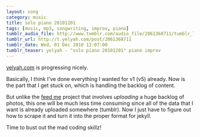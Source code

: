 ```yaml
---
layout: song
category: music
title: solo piano 20101201
tags: [music, mp3, songwriting, improv, piano]
tumblr_audio_file: http://www.tumblr.com/audio_file/2061368711/tumblr_lcrh0yJDzX1qzo4ep
tumblr_url: http://t.yelyah.com/post/2061368711
tumblr_date: Wed, 01 Dec 2010 12:07:00
tumblr_teaser: yelyah - "solo piano 20101201" piano improv
---
```

[yelyah.com](http://yelyah.com/) is progressing nicely.

Basically, I think I've done everything I wanted for v1 (v5) already. Now is the part that I get stuck on, which is handling the backlog of content.

But unlike the [feed me](http://feedme.heroku.com) project that involves *uploading* a huge backlog of photos, this one will be much less time consuming since all of the data that I want is already uploaded somewhere (tumblr). Now I just have to figure out how to scrape it and turn it into the proper format for jekyll.

Time to bust out the mad coding skillz!
